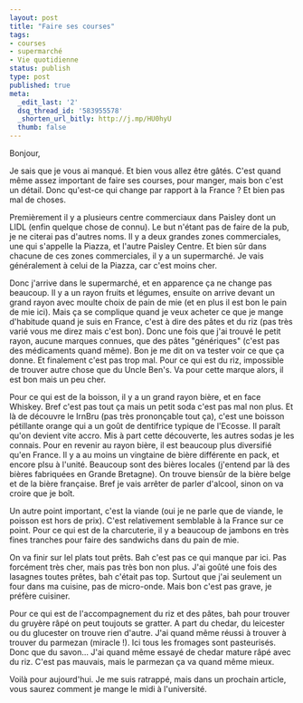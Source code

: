 ```yaml
---
layout: post
title: "Faire ses courses"
tags:
- courses
- supermarché
- Vie quotidienne
status: publish
type: post
published: true
meta:
  _edit_last: '2'
  dsq_thread_id: '583955578'
  _shorten_url_bitly: http://j.mp/HU0hyU
  thumb: false
---
```

Bonjour,

Je sais que je vous ai manqué. Et bien vous allez être gâtés. C'est quand même assez important de faire ses courses, pour manger, mais bon c'est un détail. Donc qu'est-ce qui change par rapport à la France ? Et bien pas mal de choses.

Premièrement il y a plusieurs centre commerciaux dans Paisley dont un LIDL (enfin quelque chose de connu). Le but n'étant pas de faire de la pub, je ne citerai pas d'autres noms. Il y a deux grandes zones commerciales, une qui s'appelle la Piazza, et l'autre Paisley Centre. Et bien sûr dans chacune de ces zones commerciales, il y a un supermarché. Je vais généralement à celui de la Piazza, car c'est moins cher.

Donc j'arrive dans le supermarché, et en apparence ça ne change pas beaucoup. Il y a un rayon fruits et légumes, ensuite on arrive devant un grand rayon avec moulte choix de pain de mie (et en plus il est bon le pain de mie ici). Mais ça se complique quand je veux acheter ce que je mange d'habitude quand je suis en France, c'est à dire des pâtes et du riz (pas très varié vous me direz mais c'est bon). Donc une fois que j'ai trouvé le petit rayon, aucune marques connues, que des pâtes "génériques" (c'est pas des médicaments quand même). Bon je me dit on va tester voir ce que ça donne. Et finalement c'est pas trop mal. Pour ce qui est du riz, impossible de trouver autre chose que du Uncle Ben's. Va pour cette marque alors, il est bon mais un peu cher.

Pour ce qui est de la boisson, il y a un grand rayon bière, et en face Whiskey. Bref c'est pas tout ça mais un petit soda c'est pas mal non plus. Et là de découvre le IrnBru (pas très prononçable tout ça), c'est une boisson pétillante orange qui a un goût de dentifrice typique de l'Ecosse. Il paraît qu'on devient vite accro. Mis à part cette découverte, les autres sodas je les connais. Pour en revenir au rayon bière, il est beaucoup plus diversifié qu'en France. Il y a au moins un vingtaine de bière différente en pack, et encore plsu à l'unité. Beaucoup sont des bières locales (j'entend par là des bières fabriquées en Grande Bretagne). On trouve biensûr de la bière belge et de la bière française. Bref je vais arrêter de parler d'alcool, sinon on va croire que je boît.

Un autre point important, c'est la viande (oui je ne parle que de viande, le poisson est hors de prix). C'est relativement semblable à la France sur ce point. Pour ce qui est de la charcuterie, il y a beaucoup de jambons en très fines tranches pour faire des sandwichs dans du pain de mie.

On va finir sur lel plats tout prêts. Bah c'est pas ce qui manque par ici. Pas forcément très cher, mais pas très bon non plus. J'ai goûté une fois des lasagnes toutes prêtes, bah c'était pas top. Surtout que j'ai seulement un four dans ma cuisine, pas de micro-onde. Mais bon c'est pas grave, je préfère cuisiner.

Pour ce qui est de l'accompagnement du riz et des pâtes, bah pour trouver du gruyère râpé on peut toujouts se gratter. A part du chedar, du leicester ou du glucester on trouve rien d'autre. J'ai quand même réussi à trouver à trouver du parmezan (miracle !). Ici tous les fromages sont pasteurisés. Donc que du savon... J'ai quand même essayé de chedar mature râpé avec du riz. C'est pas mauvais, mais le parmezan ça va quand même mieux.

Voilà pour aujourd'hui. Je me suis ratrappé, mais dans un prochain article, vous saurez comment je mange le midi à l'université.
